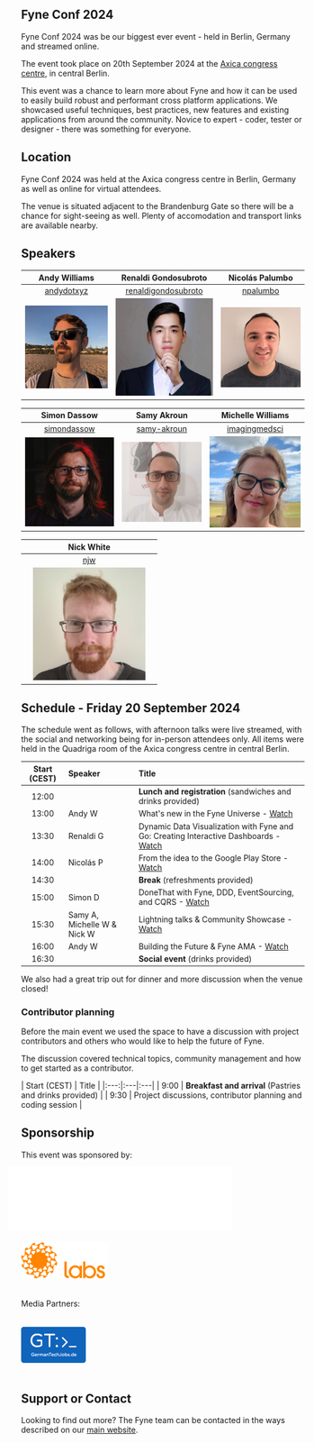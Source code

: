 ## Fyne Conf 2024

Fyne Conf 2024 was be our biggest ever event - held in Berlin, Germany and streamed online.

The event took place on 20th September 2024 at the [Axica congress centre](https://www.axica.de/), in central Berlin.

This event was a chance to learn more about Fyne and how it can be used to
easily build robust and performant cross platform applications.
We showcased useful techniques, best practices, new features and existing applications from around the community.
Novice to expert - coder, tester or designer - there was something for everyone.

## Location

Fyne Conf 2024 was held at the Axica congress centre in Berlin, Germany as well as online for virtual attendees.

The venue is situated adjacent to the Brandenburg Gate so there will be a chance for sight-seeing as well.
Plenty of accomodation and transport links are available nearby.

## Speakers

| Andy Williams | Renaldi Gondosubroto | Nicolás Palumbo |
|:---:|:---:|:---:|
| [andydotxyz](https://twitter.com/andydotxyz) | [renaldigondosubroto](https://www.linkedin.com/in/renaldigondosubroto/) | [npalumbo](https://www.linkedin.com/in/nicolás-palumbo-9372615/) |
| ![](/assets/img/andydotxyz.jpg) | <img src="/assets/img/renaldig.jpg" width="200" /> | <img src="/assets/img/npalumbo.jpg" width="200" /> |

| Simon Dassow | Samy Akroun | Michelle Williams |
|:---:|:---:|:---:|
| [simondassow](https://masto.ai/@simondassow) | [samy-akroun](https://www.linkedin.com/in/samy-akroun-4111bb19a/) | [imagingmedsci](https://twitter.com/imagingmedsci) |
| ![](/assets/img/sdassow.jpg) | <img src="/assets/img/matwachich.jpeg" width="200" /> | <img src="/assets/img/imagingmedsci.jpeg" width="200" /> |

| | Nick White | |
|:---:|:---:|:---:|
| | [njw](https://njw.name) | |
| | <img src="/assets/img/njw.jpg" width="200" /> | |


## Schedule - Friday 20 September 2024

The schedule went as follows, with afternoon talks were live streamed, with the social and networking being for in-person attendees only.
All items were held in the Quadriga room of the Axica congress centre in central Berlin.


| Start (CEST) | Speaker | Title |
|:---:|:---|:---|
| 12:00 | | **Lunch and registration** (sandwiches and drinks provided) |
| 13:00 | Andy W | What's new in the Fyne Universe - [Watch](https://youtu.be/nR9kMOdNOhM?si=YYdpRlkdDMNUHra-) |
| 13:30 | Renaldi G | Dynamic Data Visualization with Fyne and Go: Creating Interactive Dashboards - [Watch](https://youtu.be/KOVMhI0ePGs?si=8z5NxkXMZILwIVwe) |
| 14:00 | Nicolás P | From the idea to the Google Play Store - [Watch](https://youtu.be/nDnAfILODkg?si=cRfhCoM4MSf76-h1) |
| 14:30 | | **Break** (refreshments provided) |
| 15:00 | Simon D | DoneThat with Fyne, DDD, EventSourcing, and CQRS - [Watch](https://youtu.be/cuUspGoKJtg?si=P1-ELoEo8DoTYVY8) |
| 15:30 | Samy A, Michelle W & Nick W | Lightning talks & Community Showcase - [Watch](https://youtu.be/RIZZV-3bTgw?si=tKYT9-4hBBlaSv1E) |
| 16:00 | Andy W | Building the Future & Fyne AMA - [Watch](https://youtu.be/-ynhV07HR1E?si=vMUegb2wF-Q7mHox) |
| 16:30 | | **Social event** (drinks provided) |

We also had a great trip out for dinner and more discussion when the venue closed!

### Contributor planning

Before the main event we used the space to have a discussion with project 
contributors and others who would like to help the future of Fyne.

The discussion covered technical topics, community management and how to get started as a contributor.

| Start (CEST) | Title |
|:---:|:---|:---|
| 9:00 | **Breakfast and arrival** (Pastries and drinks provided) |
| 9:30 | Project discussions, contributor planning and coding session |


## Sponsorship

This event was sponsored by:

<a href="https://justrelate.com" style="text-decoration: none" alt="JustRelate" title="JustRelate"><img src="assets/img/justrelate.svg" style="margin-left: -18pt;" height="112" /></a>
<a href="https://fynelabs.com" style="text-decoration: none" alt="Fyne Labs" title="Fyne Labs"><img src="assets/img/fynelabs.png" style="padding: 14pt 0;" width="154" /></a>

Media Partners:

<a href="https://germantechjobs.de/" style="text-decoration: none" alt="GermanTechJobs.de" title="GermanTechJobs.de"><img src="assets/img/gtj.png" height="64" style="margin: 14pt 0;" /></a>


## Support or Contact

Looking to find out more? The Fyne team can be contacted
in the ways described on our [main website](https://fyne.io/#contact).

